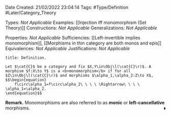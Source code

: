 <div class="topSpace"></div>

Date Created: 21/02/2022 23:04:14
Tags: #Type/Definition #Later/Category_Theory

Types: <i>Not Applicable</i>
Examples: [[Injection iff monomorphism (Set Theory)]]
Constructions: <i>Not Applicable</i>
Generalizations: <i>Not Applicable</i>

Properties: <i>Not Applicable</i>
Sufficiencies: [[Left-invertible implies monomorphism]], [[Morphisms in thin category are both monos and epis]]
Equivalences: <i>Not Applicable</i>
Justifications: <i>Not Applicable</i>

``` ad-Definition
title: Definition.

Let $\cat{C}$ be a category and fix $X,Y\in\Obj\l(\cat{C}\r)$. A morphism $f:X\to Y$ is a <b>monomorphism</b> if for all $Z\in\Obj\l(\cat{C}\r)$ and morphisms $\alpha_1,\alpha_2:Z\to X$,
$$\begin{equation}
    f\circ\alpha_1=f\circ\alpha_2\ \ \ \ \Rightarrow\ \ \ \ \alpha_1=\alpha_2.
\end{equation}$$

```

<b>Remark.</b> Monomorphisms are also referred to as <b>monic</b> or <b>left-cancellative</b> morphisms.<span style="float:right;">$\blacklozenge$</span>
